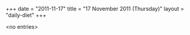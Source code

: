+++
date = "2011-11-17"
title = "17 November 2011 (Thursday)"
layout = "daily-diet"
+++


\<no entries\>
